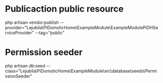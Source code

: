 # Publicaction public resource
php artisan vendor:publish --provider="Lejubila\PiDomoticHome\ExampleModule\ExampleModulePiDHServiceProvider" --tag="public"

# Permission seeder
php artisan db:seed --class="Lejubila\PiDomoticHome\ExampleModule\src\database\seeds\PermissionSeeder"